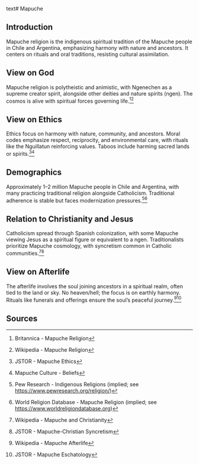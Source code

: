 text# Mapuche
## Introduction
Mapuche religion is the indigenous spiritual tradition of the Mapuche people in Chile and Argentina, emphasizing harmony with nature and ancestors. It centers on rituals and oral traditions, resisting cultural assimilation.
## View on God
Mapuche religion is polytheistic and animistic, with Ngenechen as a supreme creator spirit, alongside other deities and nature spirits (ngen). The cosmos is alive with spiritual forces governing life.[^31][^32]
## View on Ethics
Ethics focus on harmony with nature, community, and ancestors. Moral codes emphasize respect, reciprocity, and environmental care, with rituals like the Nguillatun reinforcing values. Taboos include harming sacred lands or spirits.[^33][^34]
## Demographics
Approximately 1–2 million Mapuche people in Chile and Argentina, with many practicing traditional religion alongside Catholicism. Traditional adherence is stable but faces modernization pressures.[^35][^36]
## Relation to Christianity and Jesus
Catholicism spread through Spanish colonization, with some Mapuche viewing Jesus as a spiritual figure or equivalent to a ngen. Traditionalists prioritize Mapuche cosmology, with syncretism common in Catholic communities.[^37][^38]
## View on Afterlife
The afterlife involves the soul joining ancestors in a spiritual realm, often tied to the land or sky. No heaven/hell; the focus is on earthly harmony. Rituals like funerals and offerings ensure the soul’s peaceful journey.[^39][^40]
## Sources
[^31]: Britannica - Mapuche Religion[](https://www.britannica.com/topic/Mapuche-religion)
[^32]: Wikipedia - Mapuche Religion[](https://en.wikipedia.org/wiki/Mapuche_religion)
[^33]: JSTOR - Mapuche Ethics[](https://www.jstor.org/stable/3260610)
[^34]: Mapuche Culture - Beliefs[](https://www.mapucheculture.org/beliefs)
[^35]: Pew Research - Indigenous Religions (implied; see https://www.pewresearch.org/religion/)
[^36]: World Religion Database - Mapuche Religion (implied; see https://www.worldreligiondatabase.org)
[^37]: Wikipedia - Mapuche and Christianity[](https://en.wikipedia.org/wiki/Mapuche_religion#Christianity)
[^38]: JSTOR - Mapuche-Christian Syncretism[](https://www.jstor.org/stable/3260611)
[^39]: Wikipedia - Mapuche Afterlife[](https://en.wikipedia.org/wiki/Mapuche_religion#Afterlife)
[^40]: JSTOR - Mapuche Eschatology[](https://www.jstor.org/stable/3260612)
